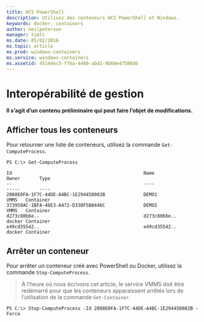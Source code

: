 ```yaml
---
title: HCS PowerShell
description: Utilisez des conteneurs HCS PowerShell et Windows.
keywords: docker, containers
author: neilpeterson
manager: timlt
ms.date: 05/02/2016
ms.topic: article
ms.prod: windows-containers
ms.service: windows-containers
ms.assetid: 45144ec5-f76a-4460-abd1-9b60e47506d6
---
```


# Interopérabilité de gestion

**Il s’agit d’un contenu préliminaire qui peut faire l’objet de modifications.** 

## Afficher tous les conteneurs

Pour retourner une liste de conteneurs, utilisez la commande `Get-ComputeProcess`.

```none
PS C:\> Get-ComputeProcess

Id                                                Name                                      Owner       Type
--                                                ----                                      -----       ----
2088E0FA-1F7C-44DE-A4BC-1E29445D082B              DEMO1                                     VMMS   Container
373959AC-1BFA-46E3-A472-D330F5B0446C              DEMO2                                     VMMS   Container
d273c80b6e..                                      d273c80b6e..                              docker Container
e49cd35542..                                      e49cd35542..                              docker Container
```

## Arrêter un conteneur

Pour arrêter un conteneur créé avec PowerShell ou Docker, utilisez la commande `Stop-ComputeProcess`.

> À l’heure où nous écrivons cet article, le service VMMS doit être redémarré pour que les conteneurs apparaissent arrêtés lors de l’utilisation de la commande `Get-Container`.

```none
PS C:\> Stop-ComputeProcess -Id 2088E0FA-1F7C-44DE-A4BC-1E29445D082B -Force
```


<!--HONumber=May16_HO3-->


